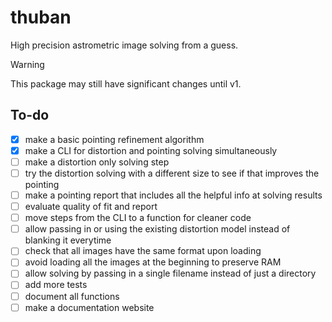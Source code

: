 # thuban

High precision astrometric image solving from a guess.

> [!WARNING]
> This package may still have significant changes until v1. 


## To-do
 - [x] make a basic pointing refinement algorithm
 - [x] make a CLI for distortion and pointing solving simultaneously
 - [ ] make a distortion only solving step
 - [ ] try the distortion solving with a different size to see if that improves the pointing
 - [ ] make a pointing report that includes all the helpful info at solving results
 - [ ] evaluate quality of fit and report
 - [ ] move steps from the CLI to a function for cleaner code
 - [ ] allow passing in or using the existing distortion model instead of blanking it everytime
 - [ ] check that all images have the same format upon loading
 - [ ] avoid loading all the images at the beginning to preserve RAM
 - [ ] allow solving by passing in a single filename instead of just a directory
 - [ ] add more tests
 - [ ] document all functions
 - [ ] make a documentation website
